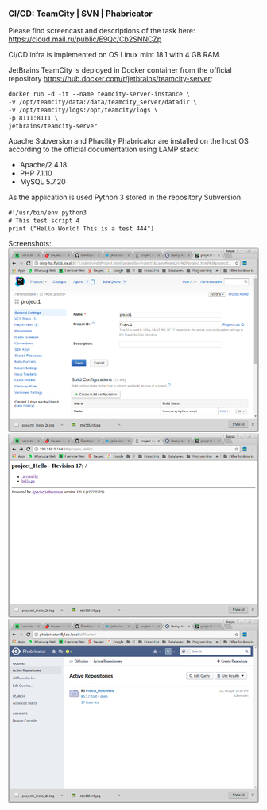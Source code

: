 ### CI/CD: TeamCity | SVN | Phabricator

Please find screencast and descriptions of the task here:
https://cloud.mail.ru/public/E9Qc/Cb2SNNCZp

CI/CD infra is implemented on OS Linux mint 18.1 with 4 GB RAM.

JetBrains TeamCity is deployed in Docker container from the official repository https://hub.docker.com/r/jetbrains/teamcity-server:
```
docker run -d -it --name teamcity-server-instance \
-v /opt/teamcity/data:/data/teamcity_server/datadir \
-v /opt/teamcity/logs:/opt/teamcity/logs \
-p 8111:8111 \
jetbrains/teamcity-server
```
Apache Subversion and Phacility Phabricator are installed on the host OS according to the official documentation using LAMP stack:
* Apache/2.4.18
* PHP 7.1.10
* MySQL 5.7.20

As the application is used Python 3 stored in the repository Subversion.
```
#!/usr/bin/env python3
# This test script 4
print ("Hello World! This is a test 444")
```
Screenshots:
![](Teamcity.png)
![](SVN.png)
![](Phabricator.png)
